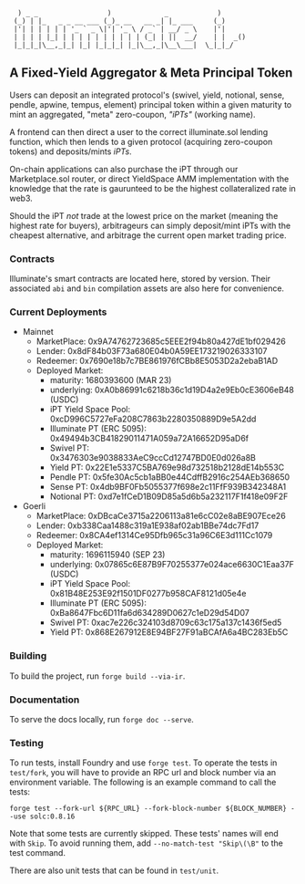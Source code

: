 ```
  ) _ _                 )             _            )
 (_) | |_   _ _ __ ___ (_)_ __   __ _| |_ ___     (_)
 |'| | | | | | '_ ` _ \|'| '_ \ / _` | __/ _ \    |'|
 | | | | |_| | | | | | | | | | | (_| | ||  __/    | |  _()
 |_|_|_|\__,_|_| |_| |_|_|_| |_|\__,_|\__\___|  \_|_|_/

```

## A Fixed-Yield Aggregator & Meta Principal Token

Users can deposit an integrated protocol's (swivel, yield, notional, sense, pendle, apwine, tempus, element) principal token within a given maturity to mint an aggregated, "meta" zero-coupon, _"iPTs"_ (working name).

A frontend can then direct a user to the correct illuminate.sol lending function, which then lends to a given protocol (acquiring zero-coupon tokens) and deposits/mints _iPTs_.

On-chain applications can also purchase the iPT through our Marketplace.sol router, or direct YieldSpace AMM implementation with the knowledge that the rate is gaurunteed to be the highest collateralized rate in web3.

Should the iPT *not* trade at the lowest price on the market (meaning the highest rate for buyers), arbitrageurs can simply deposit/mint iPTs with the cheapest alternative, and arbitrage the current open market trading price.

### Contracts

Illuminate's smart contracts are located here, stored by version. Their associated `abi` and `bin` compilation assets are also here for convenience.

### Current Deployments
* Mainnet
  * MarketPlace: 0x9A74762723685c5EEE2f94b80a427dE1bf029426
  * Lender: 0x8dF84b03F73a680E04b0A59EE173219026333107
  * Redeemer: 0x7690e18b7c7BE861976fCBb8E5053D2a2ebaB1AD
  * Deployed Market: 
    * maturity: 1680393600 (MAR 23)
    * underlying: 0xA0b86991c6218b36c1d19D4a2e9Eb0cE3606eB48 (USDC)
    * iPT Yield Space Pool: 0xcD996C5727eFa208C7863b2280350889D9e5A2dd
    * Illuminate PT (ERC 5095): 0x49494b3CB41829011471A059a72A16652D95aD6f
    * Swivel PT: 0x3476303e9038833AeC9ccCd12747BD0E0d026a8B
    * Yield PT: 0x22E1e5337C5BA769e98d732518b2128dE14b553C
    * Pendle PT: 0x5fe30Ac5cb1aBB0e44CdffB2916c254AEb368650
    * Sense PT: 0x4db9BF0Fb5055377f698e2c11FfF939B342348A1
    * Notional PT: 0xd7e1fCeD1B09D85a5d6b5a232117F1f418e09F2F
* Goerli
  * MarketPlace: 0xDBcaCe3715a2206113a81e6cC02e8aBE907Ece26
  * Lender: 0xb338Caa1488c319a1E938af02ab1BBe74dc7Fd17
  * Redeemer: 0x8CA4ef1314Ce95Dfb965c31a96C6E3d111Cc1079
  * Deployed Market: 
    * maturity: 1696115940 (SEP 23)
    * underlying: 0x07865c6E87B9F70255377e024ace6630C1Eaa37F (USDC)
    * iPT Yield Space Pool: 0x81B48E253E92f1501DF0277b958CAF8121d05e4e
    * Illuminate PT (ERC 5095): 0xBa8647Fbc6D11fa6d634289D0627c1eD29d54D07
    * Swivel PT: 0xac7e226c324103d8709c63c175a137c1436f5ed5
    * Yield PT: 0x868E267912E8E94BF27F91aBCAfA6a4BC283Eb5C
    
### Building

To build the project, run `forge build --via-ir`.

### Documentation

To serve the docs locally, run `forge doc --serve`.

### Testing 

To run tests, install Foundry and use `forge test`. To operate the tests in `test/fork`, you will have to provide an RPC url and block number via an environment variable. The following is an example command to call the tests:

`forge test --fork-url ${RPC_URL} --fork-block-number ${BLOCK_NUMBER} --use solc:0.8.16`

Note that some tests are currently skipped. These tests' names will end with `Skip`. To avoid running them, add `--no-match-test "Skip\(\B"` to the test command.

There are also unit tests that can be found in `test/unit`.
